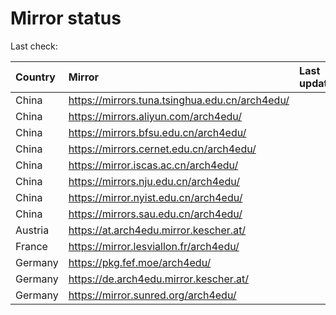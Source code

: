 <script src="./time.js"></script>
# Mirror status
Last check: <script type="text/javascript">localize(1740752483.3641753);</script>

|Country|Mirror|Last update|
|:------|:-----|:----------|
|China|https://mirrors.tuna.tsinghua.edu.cn/arch4edu/|<script type="text/javascript">localize(1740725109);</script>|
|China|https://mirrors.aliyun.com/arch4edu/|<script type="text/javascript">localize(1740725109);</script>|
|China|https://mirrors.bfsu.edu.cn/arch4edu/|<script type="text/javascript">localize(1740725109);</script>|
|China|https://mirrors.cernet.edu.cn/arch4edu/|<script type="text/javascript">localize(1740725109);</script>|
|China|https://mirror.iscas.ac.cn/arch4edu/|<script type="text/javascript">localize(1740725109);</script>|
|China|https://mirrors.nju.edu.cn/arch4edu/|<script type="text/javascript">localize(1740638702);</script>|
|China|https://mirror.nyist.edu.cn/arch4edu/|<script type="text/javascript">localize(1740725109);</script>|
|China|https://mirrors.sau.edu.cn/arch4edu/|<script type="text/javascript">localize(1731653531);</script>|
|Austria|https://at.arch4edu.mirror.kescher.at/|<script type="text/javascript">localize(1740725109);</script>|
|France|https://mirror.lesviallon.fr/arch4edu/|<script type="text/javascript">localize(1740725109);</script>|
|Germany|https://pkg.fef.moe/arch4edu/|<script type="text/javascript">localize(1740725109);</script>|
|Germany|https://de.arch4edu.mirror.kescher.at/|<script type="text/javascript">localize(1740725109);</script>|
|Germany|https://mirror.sunred.org/arch4edu/|<script type="text/javascript">localize(1740725109);</script>|

<script src="./tablefilter/tablefilter.js"></script>
<script src="./table.js"></script>